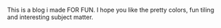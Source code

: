 This is a blog i made FOR FUN. I hope you like the pretty colors, fun tiling and interesting subject matter. 

